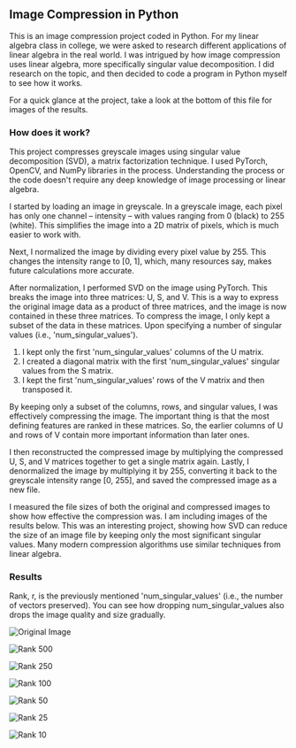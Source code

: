 ## Image Compression in Python

This is an image compression project coded in Python. For my linear algebra class in college, we were asked to research different applications of linear algebra in the real world. I was intrigued by how image compression uses linear algebra, more specifically singular value decomposition. I did research on the topic, and then decided to code a program in Python myself to see how it works.

For a quick glance at the project, take a look at the bottom of this file for images of the results.

### How does it work?

This project compresses greyscale images using singular value decomposition (SVD), a matrix factorization technique. I used PyTorch, OpenCV, and NumPy libraries in the process. Understanding the process or the code doesn't require any deep knowledge of image processing or linear algebra.

I started by loading an image in greyscale. In a greyscale image, each pixel has only one channel – intensity – with values ranging from 0 (black) to 255 (white). This simplifies the image into a 2D matrix of pixels, which is much easier to work with.

Next, I normalized the image by dividing every pixel value by 255. This changes the intensity range to [0, 1], which, many resources say, makes future calculations more accurate.

After normalization, I performed SVD on the image using PyTorch. This breaks the image into three matrices: U, S, and V. This is a way to express the original image data as a product of three matrices, and the image is now contained in these three matrices. To compress the image, I only kept a subset of the data in these matrices. Upon specifying a number of singular values (i.e., 'num_singular_values').

1. I kept only the first 'num_singular_values' columns of the U matrix.
2. I created a diagonal matrix with the first 'num_singular_values' singular values from the S matrix.
3. I kept the first 'num_singular_values' rows of the V matrix and then transposed it.

By keeping only a subset of the columns, rows, and singular values, I was effectively compressing the image. The important thing is that the most defining features are ranked in these matrices. So, the earlier columns of U and rows of V contain more important information than later ones.

I then reconstructed the compressed image by multiplying the compressed U, S, and V matrices together to get a single matrix again. Lastly, I denormalized the image by multiplying it by 255, converting it back to the greyscale intensity range [0, 255], and saved the compressed image as a new file.

I measured the file sizes of both the original and compressed images to show how effective the compression was. I am including images of the results below. This was an interesting project, showing how SVD can reduce the size of an image file by keeping only the most significant singular values. Many modern compression algorithms use similar techniques from linear algebra.

### Results

Rank, r, is the previously mentioned 'num_singular_values' (i.e., the number of vectors preserved). You can see how dropping num_singular_values also drops the image quality and size gradually.

![Original Image](images/image-1.jpg)


![Rank 500](images/image-2.jpg)


![Rank 250](images/image-3.jpg)


![Rank 100](images/image-4.jpg)


![Rank 50](images/image-5.jpg)


![Rank 25](images/image-6.jpg)


![Rank 10](images/image-7.jpg)